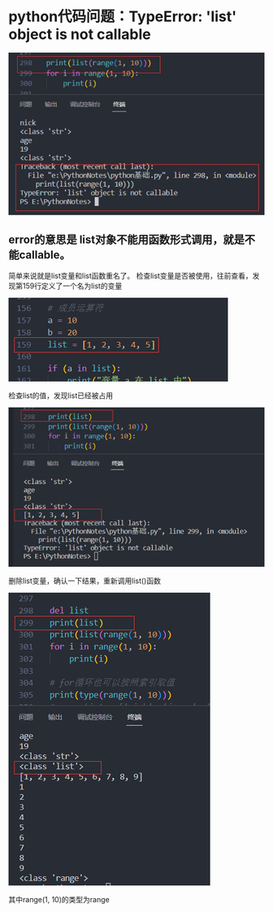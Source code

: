 # python代码问题：TypeError: 'list' object is not callable
![Alt text](/assets/02.png)
## error的意思是 list对象不能用函数形式调用，就是不能callable。
简单来说就是list变量和list函数重名了。
检查list变量是否被使用，往前查看，发现第159行定义了一个名为list的变量

![Alt text](/assets/04.png)

检查list的值，发现list已经被占用

![Alt text](/assets/01.png)

删除list变量，确认一下结果，重新调用list()函数

![Alt text](/assets/03.png)

其中range(1, 10)的类型为range